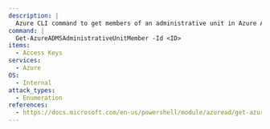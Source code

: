 ```yaml
---
description: |
  Azure CLI command to get members of an administrative unit in Azure Active Directory (AD) by ID.
command: |
  Get-AzureADMSAdministrativeUnitMember -Id <ID>
items:
  - Access Keys
services:
  - Azure
OS:
  - Internal
attack_types:
  - Enumeration
references:
  - https://docs.microsoft.com/en-us/powershell/module/azuread/get-azureadmsadministrativeunitmember
---
```

